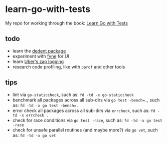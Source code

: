 # learn-go-with-tests

My repo for working through the book: [Learn Go with Tests](https://quii.gitbook.io/learn-go-with-tests)

## todo

- learn the [dedent package](https://github.com/lithammer/dedent/blob/master/dedent.go)
- experiment with [fyne](https://fyne.io/) for UI
- learn [Uber's zap logging](https://github.com/uber-go/zap)
- research code profiling, like with `pprof` and other tools

## tips

- lint via `go-staticcheck`, such as:
    `fd -td -x go-staticcheck`
- benchmark all packages across all sub-dirs via `go test -bench=.`, such as:
    `fd -td -x go test -bench=.`
- error check all packages across all sub-dirs via `errcheck`, such as:
    `fd -td -x errcheck .`
- check for race conditions via `go test -race`, such as:
    `fd -td -x go test -race`
- check for unsafe parallel routines (and maybe more?) via `go vet`, such as:
    `fd -td -x go vet`
